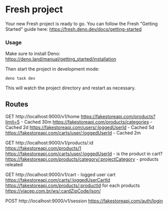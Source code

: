 # Fresh project

Your new Fresh project is ready to go. You can follow the Fresh "Getting
Started" guide here: https://fresh.deno.dev/docs/getting-started

### Usage

Make sure to install Deno: https://deno.land/manual/getting_started/installation

Then start the project in development mode:

```
deno task dev
```

This will watch the project directory and restart as necessary.

## Routes

GET http://localhost:9000/v1/home
    https://fakestoreapi.com/products?limit=5 - Cached 30m
    https://fakestoreapi.com/products/categories - Cached 2d
    https://fakestoreapi.com/users/:loggedUserId - Cached 5d
    https://fakestoreapi.com/carts/user/:loggedUserId - Cached 2m

GET http://localhost:9000/v1/products/:id
    https://fakestoreapi.com/products/1
    https://fakestoreapi.com/carts/user/:loggedUserId - is the product in cart?
    https://fakestoreapi.com/products/category/:projectCategory - products releated

GET http://localhost:9000/v1/cart - logged user cart
    https://fakestoreapi.com/carts/:loggedUserCartId
    https://fakestoreapi.com/products/:productId for each products
    https://viacep.com.br/ws/:cardZipCode/json/

POST http://localhost:9000/v1/session 
    https://fakestoreapi.com/auth/login

